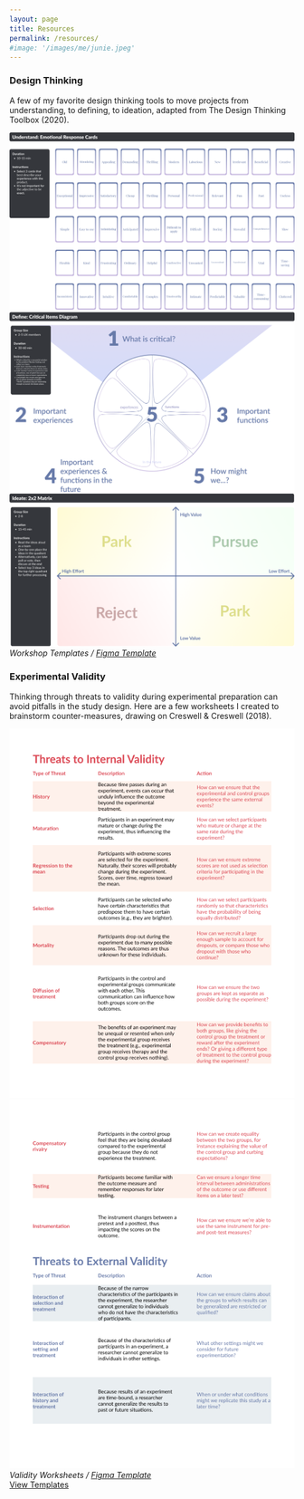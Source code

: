 ```yaml
---
layout: page
title: Resources
permalink: /resources/
#image: '/images/me/junie.jpeg'
---
```


### Design Thinking

A few of my favorite design thinking tools to move projects from understanding, to defining, to ideation, adapted from The Design Thinking Toolbox (2020).

<div class="gallery-box">
  <div class="gallery">
    <img src="/images/resources/Understand_ Emotional Response Cards.png" loading="lazy">
    <img src="/images/resources/Define_ Critical Items Diagram-2.png" loading="lazy">
    <img src="/images/resources/Ideate_ 2x2 Matrix.png" loading="lazy">
  </div>
  <em>Workshop Templates / <a href="https://www.figma.com/community/file/1389264490750069373" target="_blank">Figma Template</a></em>
</div>

### Experimental Validity

Thinking through threats to validity during experimental preparation can avoid pitfalls in the study design. Here are a few worksheets I created to brainstorm counter-measures, drawing on Creswell & Creswell (2018).

<div class="gallery-box">
  <div class="gallery">
    <img src="/images/resources/Validity Worksheet - 1.png" loading="lazy">
    <img src="/images/resources/Validity Worksheet - 2.png" loading="lazy">
  </div>
  <em>Validity Worksheets / <a href="https://www.figma.com/community/file/1389264490750069373" target="_blank">Figma Template</a></em>

<div class="section__navigation">
    <a href="https://www.figma.com/community/file/1389264490750069373" target="_blank" class="button button--primary section-button">View Templates</a>
</div>